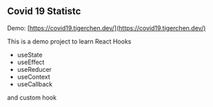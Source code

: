 
## Covid 19 Statistc

Demo: [https://covid19.tigerchen.dev/](https://covid19.tigerchen.dev/)

This is a demo project to learn React Hooks

- useState
- useEffect
- useReducer
- useContext
- useCallback

and custom hook
